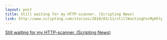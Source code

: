 ```yaml
--- 
layout: post
title: Still waiting for my HTTP-scanner. (Scripting News)
link: http://www.scripting.com/stories/2010/03/11/stillWaitingForMyHttpscann.html
---
```

<a href=
"http://www.scripting.com/stories/2010/03/11/stillWaitingForMyHttpscann.html">
Still waiting for my HTTP-scanner. (Scripting News)</a>
